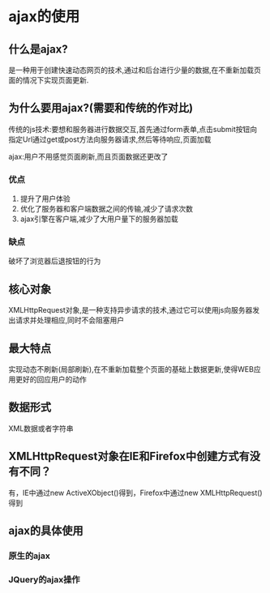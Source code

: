 # ajax的使用

## 什么是ajax?

是一种用于创建快速动态网页的技术,通过和后台进行少量的数据,在不重新加载页面的情况下实现页面更新.

## 为什么要用ajax?(需要和传统的作对比)

传统的js技术:要想和服务器进行数据交互,首先通过form表单,点击submit按钮向指定Url通过get或post方法向服务器请求,然后等待响应,页面加载

ajax:用户不用感觉页面刷新,而且页面数据还更改了


### 优点
1. 提升了用户体验
2. 优化了服务器和客户端数据之间的传输,减少了请求次数
3. ajax引擎在客户端,减少了大用户量下的服务器加载

### 缺点

破坏了浏览器后退按钮的行为

## 核心对象

XMLHttpRequest对象,是一种支持异步请求的技术,通过它可以使用js向服务器发出请求并处理相应,同时不会阻塞用户

## 最大特点

实现动态不刷新(局部刷新),在不重新加载整个页面的基础上数据更新,使得WEB应用更好的回应用户的动作

## 数据形式

XML数据或者字符串

##  XMLHttpRequest对象在IE和Firefox中创建方式有没有不同？

有，IE中通过new ActiveXObject()得到，Firefox中通过new XMLHttpRequest()得到

## ajax的具体使用

### 原生的ajax

### JQuery的ajax操作
